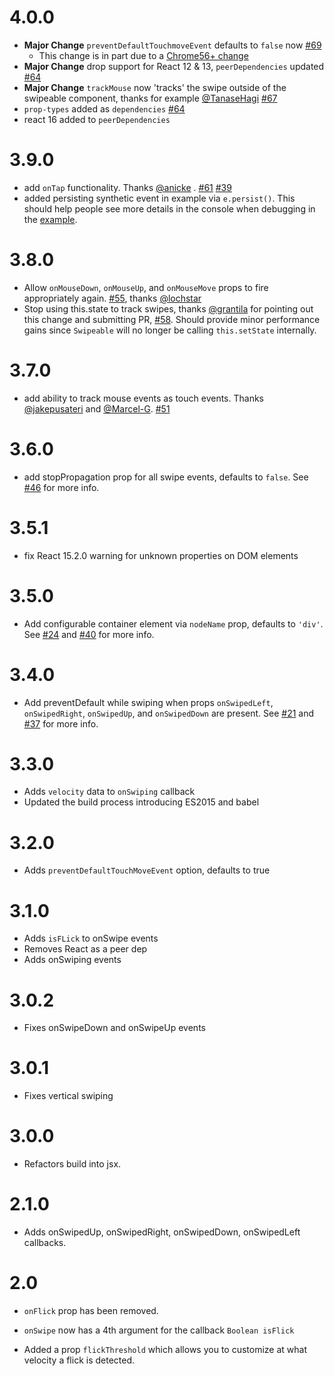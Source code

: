 # 4.0.0

* **Major Change** `preventDefaultTouchmoveEvent` defaults to `false` now [#69](https://github.com/dogfessional/react-swipeable/issue/69)
  * This change is in part due to a [Chrome56+ change](https://github.com/dogfessional/react-swipeable#chrome-56-and-later-warning-with-preventdefault)
* **Major Change** drop support for React 12 & 13, `peerDependencies` updated [#64](https://github.com/dogfessional/react-swipeable/pull/64)
* **Major Change** `trackMouse` now 'tracks' the swipe outside of the swipeable component, thanks for example [@TanaseHagi](https://github.com/TanaseHagi) [#67](https://github.com/dogfessional/react-swipeable/pull/67)
* `prop-types` added as `dependencies` [#64](https://github.com/dogfessional/react-swipeable/pull/64)
* react 16 added to `peerDependencies`

# 3.9.0

* add `onTap` functionality. Thanks [@anicke](https://github.com/anicke) . [#61](https://github.com/dogfessional/react-swipeable/pull/61) [#39](https://github.com/dogfessional/react-swipeable/issues/39)
* added persisting synthetic event in example via `e.persist()`. This should help people see more details in the console when debugging in the [example](http://dogfessional.github.io/react-swipeable/).

# 3.8.0

* Allow `onMouseDown`, `onMouseUp`, and `onMouseMove` props to fire appropriately again. [#55](https://github.com/dogfessional/react-swipeable/pull/55), thanks [@lochstar](https://github.com/lochstar)
* Stop using this.state to track swipes, thanks [@grantila](https://github.com/grantila) for pointing out this change and submitting PR, [#58](https://github.com/dogfessional/react-swipeable/pull/58). Should provide minor performance gains since `Swipeable` will no longer be calling `this.setState` internally.

# 3.7.0

* add ability to track mouse events as touch events. Thanks [@jakepusateri](https://github.com/jakepusateri) and [@Marcel-G](https://github.com/Marcel-G). [#51](https://github.com/dogfessional/react-swipeable/issues/51)

# 3.6.0

* add stopPropagation prop for all swipe events, defaults to `false`. See [#46](https://github.com/dogfessional/react-swipeable/issues/46) for more info.

# 3.5.1

* fix React 15.2.0 warning for unknown properties on DOM elements

# 3.5.0

* Add configurable container element via `nodeName` prop, defaults to `'div'`. See [#24](https://github.com/dogfessional/react-swipeable/issues/24) and [#40](https://github.com/dogfessional/react-swipeable/pull/40) for more info.

# 3.4.0

* Add preventDefault while swiping when props `onSwipedLeft`, `onSwipedRight`, `onSwipedUp`, and `onSwipedDown` are present. See [#21](https://github.com/dogfessional/react-swipeable/issues/21) and [#37](https://github.com/dogfessional/react-swipeable/pull/37) for more info.

# 3.3.0

* Adds `velocity` data to `onSwiping` callback
* Updated the build process introducing ES2015 and babel

# 3.2.0

* Adds `preventDefaultTouchMoveEvent` option, defaults to true

# 3.1.0

* Adds `isFLick` to onSwipe events
* Removes React as a peer dep
* Adds onSwiping events

# 3.0.2

* Fixes onSwipeDown and onSwipeUp events

# 3.0.1

* Fixes vertical swiping

# 3.0.0

* Refactors build into jsx.

# 2.1.0

* Adds onSwipedUp, onSwipedRight, onSwipedDown, onSwipedLeft callbacks.


# 2.0

* `onFlick` prop has been removed.

* `onSwipe` now has a 4th argument for the callback `Boolean isFlick`

* Added a prop `flickThreshold` which allows you to customize at what velocity a flick is detected.
